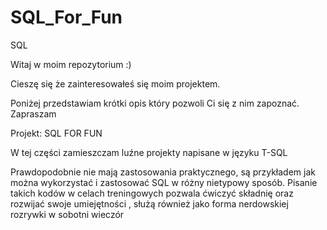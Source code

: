 # SQL_For_Fun
SQL

Witaj w moim repozytorium :)

Cieszę się że zainteresowałeś się moim projektem.

Poniżej przedstawiam krótki opis który pozwoli Ci się z nim zapoznać.  Zapraszam 

Projekt: SQL FOR FUN

W tej części zamieszczam luźne projekty napisane w języku T-SQL

Prawdopodobnie nie mają zastosowania praktycznego, są przykładem jak można wykorzystać i zastosować SQL w różny nietypowy sposób.  Pisanie takich kodów w celach treningowych pozwala ćwiczyć składnię oraz rozwijać swoje umiejętności , służą również jako forma nerdowskiej rozrywki w sobotni wieczór
